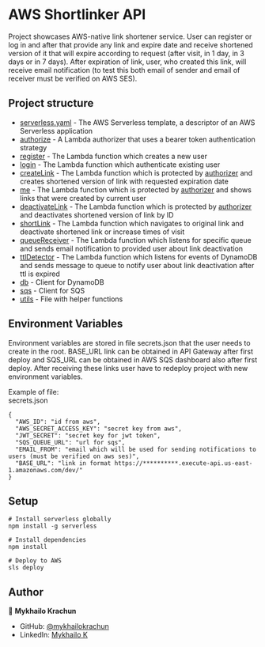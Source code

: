 # AWS Shortlinker API

Project showcases AWS-native link shortener service. User can register or log in and after that provide any link and expire date and receive shortened version of it that will expire according to request (after visit, in 1 day, in 3 days or in 7 days). After expiration of link, user, who created this link, will receive email notification (to test this both email of sender and email of receiver must be verified on AWS SES).

## Project structure

- [serverless.yaml](serverless.yaml) - The AWS Serverless template, a descriptor of an AWS Serverless application
- [authorize](functions/authorize.ts) - A Lambda authorizer that uses a bearer token authentication strategy
- [register](functions/register.ts) - The Lambda function which creates a new user
- [login](functions/login.ts) - The Lambda function which authenticate existing user
- [createLink](functions/createLink.ts) - The Lambda function which is protected by [authorizer](functions/authorize.ts) and creates shortened version of link with requested expiration date
- [me](functions/me.ts) - The Lambda function which is protected by [authorizer](functions/authorize.ts) and shows links that were created by current user
- [deactivateLink](functions/deactivateLink.ts) - The Lambda function which is protected by [authorizer](functions/authorize.ts) and deactivates shortened version of link by ID
- [shortLink](functions/shortLink.ts) - The Lambda function which navigates to original link and deactivate shortened link or increase times of visit
- [queueReceiver](functions/queueReceiver.ts) - The Lambda function which listens for specific queue and sends email notification to provided user about link deactivation
- [ttlDetector](functions/ttlDetector.ts) - The Lambda function which listens for events of DynamoDB and sends message to queue to notify user about link deactivation after ttl is expired
- [db](lib/db.ts) - Client for DynamoDB
- [sqs](lib/sqs.ts) - Client for SQS
- [utils](lib/utils.ts) - File with helper functions

## Environment Variables

Environment variables are stored in file secrets.json that the user needs to create in the root. BASE_URL link can be obtained in API Gateway after first deploy and SQS_URL can be obtained in AWS SQS dashboard also after first deploy. After receiving these links user have to redeploy project with new environment variables.

Example of file:\
secrets.json

```
{
  "AWS_ID": "id from aws",
  "AWS_SECRET_ACCESS_KEY": "secret key from aws",
  "JWT_SECRET": "secret key for jwt token",
  "SQS_QUEUE_URL": "url for sqs",
  "EMAIL_FROM": "email which will be used for sending notifications to users (must be verified on aws ses)",
  "BASE_URL": "link in format https://**********.execute-api.us-east-1.amazonaws.com/dev/"
}

```

## Setup

```
# Install serverless globally
npm install -g serverless

# Install dependencies
npm install

# Deploy to AWS
sls deploy
```

## Author

👤 **Mykhailo Krachun**

- GitHub: [@mykhailokrachun](https://github.com/mykhailokrachun)
- LinkedIn: [Mykhailo K](https://www.linkedin.com/in/mykhailo-krachun-98516025a/)
